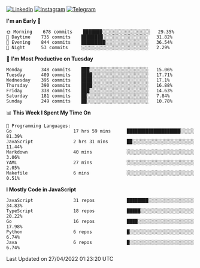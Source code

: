 [![Linkedin](https://img.shields.io/badge/-Archie-blue?style=flat-square&labelColor=gray&logo=Linkedin&logoColor=white&link=https://www.linkedin.com/in/archisdi)](https://www.linkedin.com/in/archisdi)
[![Instagram](https://img.shields.io/badge/-@archisdi-orange?style=flat-square&labelColor=gray&logo=Instagram&logoColor=white&link=https://www.instagram.com/archisdi)](https://www.instagram.com/archisdi)
[![Telegram](https://img.shields.io/badge/-aai-informational?style=flat-square&labelColor=gray&logo=telegram&logoColor=white&link=https://t.me/archisdi)](https://t.me/archisdi)

<!--START_SECTION:waka-->
**I'm an Early 🐤** 

```text
🌞 Morning    678 commits    ███████░░░░░░░░░░░░░░░░░░   29.35% 
🌆 Daytime    735 commits    ████████░░░░░░░░░░░░░░░░░   31.82% 
🌃 Evening    844 commits    █████████░░░░░░░░░░░░░░░░   36.54% 
🌙 Night      53 commits     ░░░░░░░░░░░░░░░░░░░░░░░░░   2.29%

```
📅 **I'm Most Productive on Tuesday** 

```text
Monday       348 commits    ███░░░░░░░░░░░░░░░░░░░░░░   15.06% 
Tuesday      409 commits    ████░░░░░░░░░░░░░░░░░░░░░   17.71% 
Wednesday    395 commits    ████░░░░░░░░░░░░░░░░░░░░░   17.1% 
Thursday     390 commits    ████░░░░░░░░░░░░░░░░░░░░░   16.88% 
Friday       338 commits    ███░░░░░░░░░░░░░░░░░░░░░░   14.63% 
Saturday     181 commits    ██░░░░░░░░░░░░░░░░░░░░░░░   7.84% 
Sunday       249 commits    ██░░░░░░░░░░░░░░░░░░░░░░░   10.78%

```


📊 **This Week I Spent My Time On** 

```text
💬 Programming Languages: 
Go                       17 hrs 59 mins      ████████████████████░░░░░   81.39% 
JavaScript               2 hrs 31 mins       ██░░░░░░░░░░░░░░░░░░░░░░░   11.44% 
Markdown                 40 mins             ░░░░░░░░░░░░░░░░░░░░░░░░░   3.06% 
YAML                     27 mins             ░░░░░░░░░░░░░░░░░░░░░░░░░   2.05% 
Makefile                 6 mins              ░░░░░░░░░░░░░░░░░░░░░░░░░   0.51%

```

**I Mostly Code in JavaScript** 

```text
JavaScript               31 repos            ████████░░░░░░░░░░░░░░░░░   34.83% 
TypeScript               18 repos            █████░░░░░░░░░░░░░░░░░░░░   20.22% 
Go                       16 repos            ████░░░░░░░░░░░░░░░░░░░░░   17.98% 
Python                   6 repos             █░░░░░░░░░░░░░░░░░░░░░░░░   6.74% 
Java                     6 repos             █░░░░░░░░░░░░░░░░░░░░░░░░   6.74%

```



 Last Updated on 27/04/2022 01:23:20 UTC
<!--END_SECTION:waka-->
